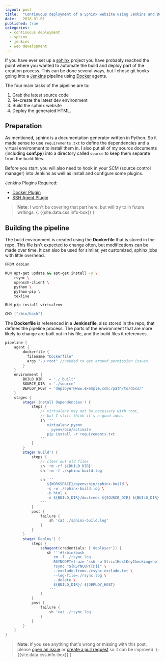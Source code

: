 ```yaml
---
layout: post
title:  "Continuous deployment of a Sphinx website using Jenkins and Docker"
date:   2018-01-01
published: true
categories:
  - continuous deployment
  - sphinx
  - jenkins
  - web development
---
```


If you have ever set up a [sphinx](http://www.sphinx-doc.org/en/stable/) project you have probably reached the point where you wanted to automate the build and deploy part of the creation process. This can be done several ways, but I chose git hooks going into a [Jenkins](https://jenkins-ci.org/) pipeline using [Docker](https://www.docker.com/) agents.



The four main tasks of the pipeline are to:
1. Grab the latest source code
2. Re-create the latest dev environment
3. Build the sphinx website
4. Deploy the generated HTML.

## Preparation

As mentioned, sphinx is a documentation generator written in Python. So it made sense to use ``requirements.txt`` to define the dependencies and a virtual environment to install them in. I also put all of my source documents (including **conf.py**) into a directory called ``source`` to keep them separate from the build files.

Before you start, you will also need to hook in your SCM (source control manager) into Jenkins as well as install and configure some plugins.

Jenkins Plugins Required:

* [Docker Plugin](https://plugins.jenkins.io/docker-plugin)
* [SSH Agent Plugin](https://plugins.jenkins.io/ssh-agent)

> **Note:** I won't be covering that part here, but will try to in future writings.
{: {{site.data.css.info-box}} }

## Building the pipeline

The build environment is created using the **Dockerfile** that is stored in the repo. This file isn't expected to change often, but modifications can be made over time. It can also be used for similar, yet customized, sphinx jobs with little overhead.

```bash
FROM debian

RUN apt-get update && apt-get install -y \
    rsync \
    openssh-client \
    python \
    python-pip \
    texlive

RUN pip install virtualenv

CMD ["/bin/bash"]
```

The **Dockerfile** is referenced in a **Jenkinsfile**, also stored in the repo, that defines the pipeline process. The parts of the environment that are more likely to change are built out in his file, and the build files it references.

```groovy
pipeline {
    agent {
        dockerfile {
          filename "Dockerfile"
          args "-u root" //needed to get around permission issues
        }
    }
    environment {
        BUILD_DIR   = './_built'
        SOURCE_DIR  = './source'
        DEPLOY_HOST = 'deployer@www.example.com:/path/to/docs/'
    }
    stages {
        stage('Install Dependencies') {
            steps {
                // virtualenv may not be necessary with root,
                // but I still think it's a good idea.
                sh '''
                   virtualenv pyenv
                   . pyenv/bin/activate
                   pip install -r requirements.txt
                '''
            }
        }
        stage('Build') {
            steps {
                // clear out old files
                sh 'rm -rf ${BUILD_DIR}'
                sh 'rm -f ./sphinx-build.log'

                sh '''
                   ${WORKSPACE}/pyenv/bin/sphinx-build \
                   -q -w ./sphinx-build.log \
                   -b html \
                   -d ${BUILD_DIR}/doctrees ${SOURCE_DIR} ${BUILD_DIR}
                '''
            }
            post {
                failure {
                    sh 'cat ./sphinx-build.log'
                }
            }
        }
        stage('Deploy') {
            steps {
                sshagent(credentials: ['deployer']) {
                   sh '''#!/bin/bash
                      rm -f ./rsync.log
                      RSYNCOPT=(-aze 'ssh -o StrictHostKeyChecking=no')
                      rsync "${RSYNCOPT[@]}" \
                      --exclude-from=./rsync-exclude.txt \
                      --log-file=./rsync.log \
                      --delete \
                      ${BUILD_DIR}/ ${DEPLOY_HOST}
                    '''
                }
            }
            post {
                failure {
                    sh 'cat ./rsync.log'
                }
            }
        }
    }
}
```

> **Note:** If you see anything that's wrong or missing with this post, please
[open an issue](https://github.com/jdillard/jdillard.github.io/issues) or
[create a pull request](https://github.com/jdillard/jdillard.github.io/pulls) so
it can be improved.
{: {{site.data.css.info-box}} }
